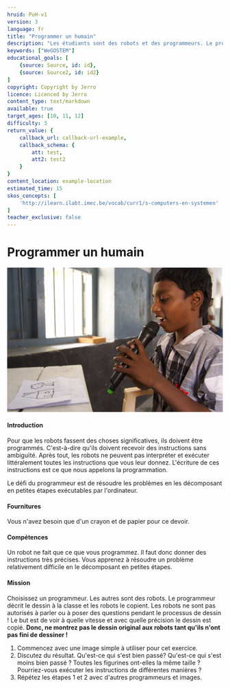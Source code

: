 ```yaml
---
hruid: PuH-v1
version: 3
language: fr
title: "Programmer un humain"
description: "Les étudiants sont des robots et des programmeurs. Le programmeur peut-il faire copier parfaitement le dessin par les robots ?"
keywords: ["WeGOSTEM"]
educational_goals: [
    {source: Source, id: id}, 
    {source: Source2, id: id2}
]
copyright: Copyright by Jerro
licence: Licenced by Jerro
content_type: text/markdown
available: true
target_ages: [10, 11, 12]
difficulty: 3
return_value: {
    callback_url: callback-url-example,
    callback_schema: {
        att: test,
        att2: test2
    }
}
content_location: example-location
estimated_time: 15
skos_concepts: [
    'http://ilearn.ilabt.imec.be/vocab/curr1/s-computers-en-systemen'
]
teacher_exclusive: false
---
```


# Programmer un humain

![](embed/PeeMKind.jpg "Programmer un humain")

#### Introduction
Pour que les robots fassent des choses significatives, ils doivent être programmés. C'est-à-dire qu'ils doivent recevoir des instructions sans ambiguïté. Après tout, les robots ne peuvent pas interpréter et exécuter littéralement toutes les instructions que vous leur donnez. L'écriture de ces instructions est ce que nous appelons la programmation.

Le défi du programmeur est de résoudre les problèmes en les décomposant en petites étapes exécutables par l'ordinateur.

#### Fournitures
Vous n'avez besoin que d'un crayon et de papier pour ce devoir.

#### Compétences
Un robot ne fait que ce que vous programmez. Il faut donc donner des instructions très précises. Vous apprenez à résoudre un problème relativement difficile en le décomposant en petites étapes.

#### Mission
Choisissez un programmeur. Les autres sont des robots. Le programmeur décrit le dessin à la classe et les robots le copient. Les robots ne sont pas autorisés à parler ou à poser des questions pendant le processus de dessin !
Le but est de voir à quelle vitesse et avec quelle précision le dessin est copié. **Donc, ne montrez pas le dessin original aux robots tant qu'ils n'ont pas fini de dessiner !**

1. Commencez avec une image simple à utiliser pour cet exercice.
2. Discutez du résultat. Qu'est-ce qui s'est bien passé? Qu'est-ce qui s'est moins bien passé ? Toutes les figurines ont-elles la même taille ? Pourriez-vous exécuter les instructions de différentes manières ?
3. Répétez les étapes 1 et 2 avec d'autres programmeurs et images.